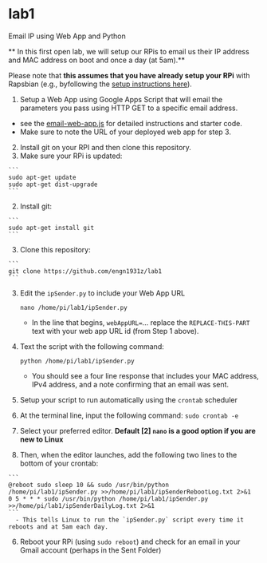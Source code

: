 # lab1
Email IP using Web App and Python

** In this first open lab, we will setup our RPis to email us their IP address and MAC address on boot and once a day (at 5am).** 

Please note that **this assumes that you have already setup your RPi** with Rapsbian (e.g., byfollowing the [setup instructions here](https://github.com/engn1931z/rpiSetupHistory)).

1. Setup a Web App using Google Apps Script that will email the parameters you pass using HTTP GET to a specific email address. 
 - see the [email-web-app.js](https://github.com/engn1931z/lab1/blob/master/email-web-app.js) for detailed instructions and starter code.
 - Make sure to note the URL of your deployed web app for step 3.

2. Install git on your RPI and then clone this repository.
  1. Make sure your RPi is updated: 
  
    ```
    sudo apt-get update
    sudo apt-get dist-upgrade
    ```
  2.  Install git:
  
    ```
    sudo apt-get install git
    ```
  3. Clone this repository:
  
    ```
    git clone https://github.com/engn1931z/lab1
    ```

3. Edit the `ipSender.py` to include your Web App URL

    ```
    nano /home/pi/lab1/ipSender.py
    ```
      - In the line that begins, `webAppURL=`... replace the `REPLACE-THIS-PART` text with your web app URL id (from Step 1 above).
      

4. Text the script with the following command:

    ```python /home/pi/lab1/ipSender.py```
      - You should see a four line response that includes your MAC address, IPv4 address, and a note confirming that an email was sent.

5. Setup your script to run automatically using the `crontab` scheduler
  
  1. At the terminal line, input the following command: ```sudo crontab -e```
  2. Select your preferred editor. **Default [2] `nano` is a good option if you are new to Linux**
  3. Then, when the editor launches, add the following two lines to the bottom of your crontab:

    ```
    @reboot sudo sleep 10 && sudo /usr/bin/python /home/pi/lab1/ipSender.py >>/home/pi/lab1/ipSenderRebootLog.txt 2>&1
    0 5 * * * sudo /usr/bin/python /home/pi/lab1/ipSender.py >>/home/pi/lab1/ipSenderDailyLog.txt 2>&1
    ```
      - This tells Linux to run the `ipSender.py` script every time it reboots and at 5am each day.
  
6. Reboot your RPi (using ```sudo reboot```) and check for an email in your Gmail account (perhaps in the Sent Folder)
      
